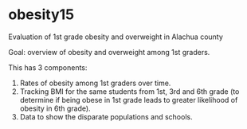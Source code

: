 # obesity15
Evaluation of 1st grade obesity and overweight in Alachua county

Goal: overview of obesity and overweight among 1st graders.  

This has 3 components:  

1. Rates of obesity among 1st graders over time.  
2. Tracking BMI for the same students from 1st, 3rd and 6th grade (to determine if being obese in 1st grade leads to greater likelihood of obesity in 6th grade).  
3. Data to show the disparate populations and schools.  

